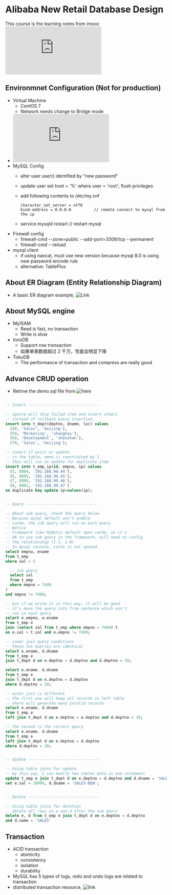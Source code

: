 # Alibaba New Retail Database Design

This course is the learning notes from imooc ![阿里新零售数据库设计与实践](https://coding.imooc.com/learn/list/353.html)

## Environmnet Configuration (Not for production)

- Virtual Machine
  - CentOS 7
  - Network needs change to Bridge mode
- ![Install MySQL](https://coding.imooc.com/lesson/353.html#mid=26319)
- MySQL Config
  - alter user user() identified by "new password"
  - update user set host = '%' where user = 'root'; flush privileges
  - add following contents to /etc/my.cnf

    ```config
    character_set_server = utf8
    bind-address = 0.0.0.0          // remote connect to mysql from the ip
    ```

  - service mysqld restart          // restart mysql
- Firewall config
  - firewall-cmd --zone=public --add-port=3306/tcp --permanent
  - firewall-cmd --reload
- mysql client
  - if using navcat, must use new version because mysql 8.0 is using new password encode rule
  - alternative: TablePlus

## About ER Diagram (Entity Relationship Diagram)

- A basic ER diagram example, ![Link](https://www.lucidchart.com/invitations/accept/5435fd7d-26a8-443e-93da-627e93becbc7)

## About MySQL engine

- MyISAM
  - Read is fast, no transaction
  - Write is slow
- InnoDB
  - Support row transaction
  - 如果单表数据超过 2 千万，性能会明显下降
- TokuDB
  - The performance of transaction and compress are really good

## Advance CRUD operation

- Retrive the demo.sql file from ![here](https://git.imooc.com/coding-353/document)

```sql

-- Insert -------------------------------

-- ignore will skip failed item and insert others
-- instead of rollback every insertion.
insert into t_dept(deptno, dname, loc) values
  (40, 'Sales', 'beijing'),
  (50, 'Marketing', 'shanghai'),
  (60, 'Development', 'shenzhen'),
  (70, 'Sales', 'beijing');

-- insert if exist or update
-- in the table, emno is constrained by 1
-- this will run an update for duplicate item
insert into t_emp_ip(id, empno, ip) values
  (5, 8004, '192.168.99.44'),
  (6, 8005, '192.168.99.45'),
  (7, 8006, '192.168.99.46'),
  (8, 8001, '192.168.99.47')
on duplicate key update ip=values(ip);


-- Query -------------------------------

-- About sub query, check the query below
-- Because mysql default won't enable
-- cache, the sub query will run on each query
-- Notice
-- Framework like MyBatis default open cache, so it's
-- OK to use sub query in the framework, will need to config
-- the relationship (1-1, 1-N)
-- In mysql console, cache is not opened
select empno, ename
from t_emp
where sal > (

  -- sub query
  select sal
  from t_emp
  where empno = 7499
)
and empno != 7499;

-- but if we write it in this way, it will be good
-- it's move the query into from sentence which won't
-- run in each query
select e.empno, e.ename
from t_emp e
join (select sal from t_emp where empno = 7499) t
on e.sal > t.sal and e.empno != 7499;

-- inner join query conditions
-- these two queries are identical
select e.ename, d.dname
from t_emp e
join t_dept d on e.deptno = d.deptno and d.deptno = 10;

select e.ename. d.dname
from t_emp e
join t_dept d on e.deptno = d.deptno
where d.deptno = 10;

-- outer join is different
-- the first one will keep all records in left table
-- where will generate many invalid records
select e.ename. d.dname
from t_emp e
left join t_dept d on e.deptno = e.deptno and d.deptno = 10;

-- the second is the correct query
select e.ename. d.dname
from t_emp e
left join t_dept d on e.deptno = d.deptno
where d.deptno = 10;


-- Update -------------------------------

-- Using table joins for update
-- by this way, I can modify two tables data in one statement
update t_emp e join t_dept d on e.deptno = d.deptno and d.dname = 'SALES'
set e.sal = 10000, d.dname = 'SALES-NEW';


-- Delete -------------------------------

-- Using table joins for deletion
-- delete all rows in e and d after the sub query
delete e, d from t_emp e join t_dept d on e.deptno = d.deptno
and d.name = 'SALES'

```

## Transaction

- ACID transaction
  - atomicity
  - consistency
  - isolation
  - durability
- MySQL has 5 types of logs, redo and undo logs are related to transaction
- distributed transaction resource, ![link](https://juejin.im/post/5b5a0bf9f265da0f6523913b)

